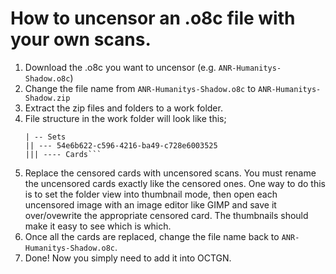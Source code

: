 How to uncensor an .o8c file with your own scans.
================================================

1. Download the .o8c you want to uncensor (e.g. ```ANR-Humanitys-Shadow.o8c```) 
2. Change the file name from ```ANR-Humanitys-Shadow.o8c``` to ```ANR-Humanitys-Shadow.zip```
3. Extract the zip files and folders to a work folder.
4. File structure in the work folder will look like this;
    ```- 0f38e453-26df-4c04-9d67-6d43de939c77
    | -- Sets
    || --- 54e6b622-c596-4216-ba49-c728e6003525
    ||| ---- Cards```

5. Replace the censored cards with uncensored scans. You must rename the uncensored cards exactly like the censored ones.
  One way to do this is to set the folder view into thumbnail mode, then open each uncensored image with an image editor like GIMP and save it over/ovewrite the appropriate censored card. The thumbnails should make it easy to see which is which.
6. Once all the cards are replaced, change the file name back to ```ANR-Humanitys-Shadow.o8c```.
7. Done! Now you simply need to add it into OCTGN.

